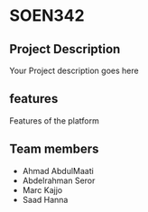 # SOEN342
## Project Description
Your Project description goes here

## features
Features of the platform

## Team members
- Ahmad AbdulMaati
- Abdelrahman Seror
- Marc Kajjo
- Saad Hanna
